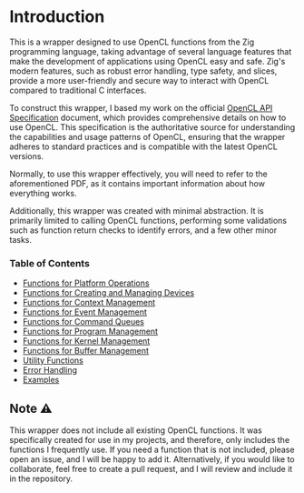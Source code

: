 # Introduction

This is a wrapper designed to use OpenCL functions from the Zig programming language, taking advantage of several language features that make the development of applications using OpenCL easy and safe. Zig's modern features, such as robust error handling, type safety, and slices, provide a more user-friendly and secure way to interact with OpenCL compared to traditional C interfaces.

To construct this wrapper, I based my work on the official [OpenCL API Specification](https://registry.khronos.org/OpenCL/specs/3.0-unified/pdf/OpenCL_API.pdf) document, which provides comprehensive details on how to use OpenCL. This specification is the authoritative source for understanding the capabilities and usage patterns of OpenCL, ensuring that the wrapper adheres to standard practices and is compatible with the latest OpenCL versions.

Normally, to use this wrapper effectively, you will need to refer to the aforementioned PDF, as it contains important information about how everything works.

Additionally, this wrapper was created with minimal abstraction. It is primarily limited to calling OpenCL functions, performing some validations such as function return checks to identify errors, and a few other minor tasks.

### Table of Contents

- [Functions for Platform Operations](platform.md)
- [Functions for Creating and Managing Devices](device.md)
- [Functions for Context Management](context.md)
- [Functions for Event Management](event.md)
- [Functions for Command Queues](command_queue.md)
- [Functions for Program Management](program.md)
- [Functions for Kernel Management](kernel.md)
- [Functions for Buffer Management](buffer.md)
- [Utility Functions](utils.md)
- [Error Handling](errors_handling.md)
- [Examples](examples.md)


## Note ⚠️

This wrapper does not include all existing OpenCL functions. It was specifically created for use in my projects, and therefore, only includes the functions I frequently use. If you need a function that is not included, please open an issue, and I will be happy to add it. Alternatively, if you would like to collaborate, feel free to create a pull request, and I will review and include it in the repository.

